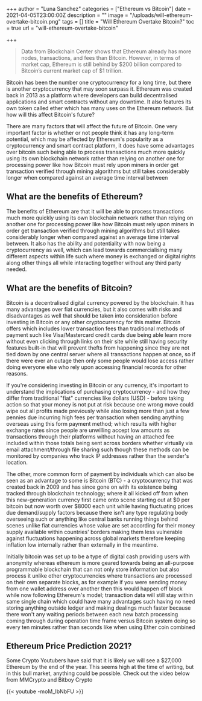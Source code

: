 +++
author = "Luna Sanchez"
categories = ["Ethereum vs Bitcoin"]
date = 2021-04-05T23:00:00Z
description = ""
image = "/uploads/will-ethereum-overtake-bitcoin.png"
tags = []
title = "Will Ethereum Overtake Bitcoin?"
toc = true
url = "will-ethereum-overtake-bitcoin"

+++
> Data from Blockchain Center shows that Ethereum already has more nodes, transactions, and fees than Bitcoin. However, in terms of market cap, Ethereum is still behind by $200 billion compared to Bitcoin’s current market cap of $1 trillion.

Bitcoin has been the number one cryptocurrency for a long time, but there is another cryptocurrency that may soon surpass it. Ethereum was created back in 2013 as a platform where developers can build decentralised applications and smart contracts without any downtime. It also features its own token called ether which has many uses on the Ethereum network. But how will this affect Bitcoin's future?

There are many factors that will affect the future of Bitcoin. One very important factor is whether or not people think it has any long-term potential, which may be affected by Ethereum's popularity as a cryptocurrency and smart contract platform, it does have some advantages over bitcoin such being able to process transactions much more quickly using its own blockchain network rather than relying on another one for processing power like how Bitcoin must rely upon miners in order get transaction verified through mining algorithms but still takes considerably longer when compared against an average time interval between

## What are the benefits of Ethereum?

The benefits of Ethereum are that it will be able to process transactions much more quickly using its own blockchain network rather than relying on another one for processing power like how Bitcoin must rely upon miners in order get transaction verified through mining algorithms but still takes considerably longer when compared against an average time interval between. It also has the ability and potentiality with now being a cryptocurrency as well, which can lead towards commercialising many different aspects within life such where money is exchanged or digital rights along other things all while interacting together without any third party needed.

## What are the benefits of Bitcoin?

Bitcoin is a decentralised digital currency powered by the blockchain. It has many advantages over fiat currencies, but it also comes with risks and disadvantages as well that should be taken into consideration before investing in Bitcoin or any other cryptocurrency for this matter. Bitcoin offers which includes lower transaction fees than traditional methods of payment such like Visa/Mastercard credit cards due being able learn more without even clicking through links on their site while still having security features built-in that will prevent thefts from happening since they are not tied down by one central server where all transactions happen at once, so if there were ever an outage then only some people would lose access rather doing everyone else who rely upon accessing financial records for other reasons.

If you're considering investing in Bitcoin or any currency, it's important to understand the implications of purchasing cryptocurrency - and how they differ from traditional "fiat" currencies like dollars (USD) - before taking action so that your money is not put at risk because one wrong move could wipe out all profits made previously while also losing more than just a few pennies due incurring high fees per transaction when sending anything overseas using this form payment method; which results with higher exchange rates since people are unwilling accept low amounts as transactions through their platforms without having an attached fee included within those totals being sent across borders whether virtually via email attachment/through file sharing such though these methods can be monitored by companies who track IP addresses rather than the sender's location.

The other, more common form of payment by individuals which can also be seen as an advantage to some is Bitcoin (BTC) - a cryptocurrency that was created back in 2009 and has since gone on with its existence being tracked through blockchain technology; where it all kicked off from when this new-generation currency first came onto scene starting out at $0 per bitcoin but now worth over $8000 each unit while having fluctuating prices due demand/supply factors because there isn't any type regulating body overseeing such or anything like central banks running things behind scenes unlike fiat currencies whose value are set according for their money supply available within countries' borders making them less vulnerable against fluctuations happening across global markets therefore keeping inflation low internally rather than externally in the meantime.

Initially bitcoin was set up to be a type of digital cash providing users with anonymity whereas ethereum is more geared towards being an all-purpose programmable blockchain that can not only store information but also process it unlike other cryptocurrencies where transactions are processed on their own separate blocks, as for example if you were sending money from one wallet address over another then this would happen off block while now following Ethereum's model; transaction data will still stay within same single chain which could have many advantages such having no need storing anything outside ledger and making dealings much faster because there won't any waiting periods between each new batch processing coming through during operation time frame versus Bitcoin system doing so every ten minutes rather than seconds like when using Ether coin combined

## Ethereum Price Prediction 2021?

Some Crypto Youtubers have said that it is likely we will see a $27,000 Ethereum by the end of the year. This seems high at the time of writing, but in this bull market, anything could be possible.  Check out the video below from MMCrypto and Bitboy Crypto 

{{< youtube -moM_IbNbFU >}}